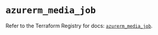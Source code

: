 # `azurerm_media_job`

Refer to the Terraform Registry for docs: [`azurerm_media_job`](https://registry.terraform.io/providers/hashicorp/azurerm/3.111.0/docs/resources/media_job).
